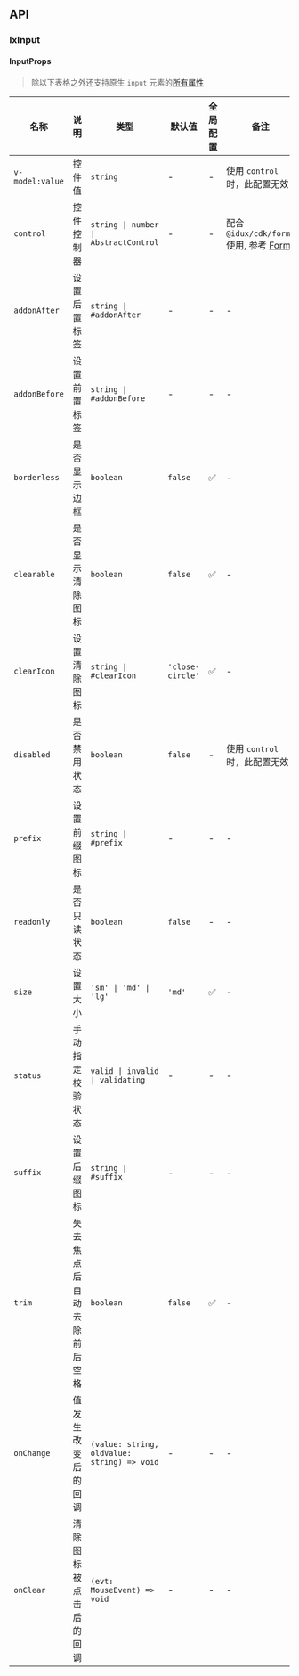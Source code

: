 ## API

### IxInput

#### InputProps

> 除以下表格之外还支持原生 `input` 元素的[所有属性](https://developer.mozilla.org/zh-CN/docs/Web/HTML/Element/input)

| 名称 | 说明 | 类型  | 默认值 | 全局配置 | 备注 |
| --- | --- | --- | --- | --- | --- |
| `v-model:value` | 控件值 | `string` | - | - | 使用 `control` 时，此配置无效 |
| `control` | 控件控制器 | `string \| number \| AbstractControl` | - | - | 配合 `@idux/cdk/forms` 使用, 参考 [Form](/components/form/zh) |
| `addonAfter` | 设置后置标签 | `string \| #addonAfter` | - | - | - |
| `addonBefore` | 设置前置标签 | `string \| #addonBefore` | - | - | - |
| `borderless` | 是否显示边框 | `boolean` | `false` | ✅ | - |
| `clearable` | 是否显示清除图标 | `boolean` | `false` | ✅ | - |
| `clearIcon` | 设置清除图标 | `string \| #clearIcon` | `'close-circle'` | ✅ | - |
| `disabled` | 是否禁用状态 | `boolean` | `false` | - | 使用 `control` 时，此配置无效 |
| `prefix` | 设置前缀图标 | `string \| #prefix` | - | - | - |
| `readonly` | 是否只读状态 | `boolean` | `false` | - | - |
| `size` | 设置大小 | `'sm' \| 'md' \| 'lg'` | `'md'` | ✅ | - |
| `status` | 手动指定校验状态 | `valid \| invalid \| validating` | - | - | - |
| `suffix` | 设置后缀图标 | `string \| #suffix` | - | - | - |
| `trim` | 失去焦点后自动去除前后空格  | `boolean` | `false` | ✅ | - |
| `onChange` | 值发生改变后的回调 | `(value: string, oldValue: string) => void` | - | - | - |
| `onClear` | 清除图标被点击后的回调 | `(evt: MouseEvent) => void` | - | - | - |
